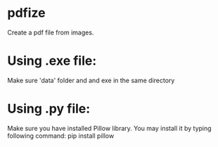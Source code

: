 # pdfize
Create a pdf file from images.
# Using .exe file:
Make sure 'data' folder and and exe in the same directory
# Using .py file:
Make sure you have installed Pillow library. You may install it by typing following command:
pip install pillow

